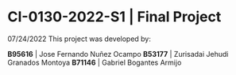 # CI-0130-2022-S1 | Final Project

07/24/2022
This project was developed by:

**B95616** | Jose Fernando Nuñez Ocampo
**B53177** | Zurisadai Jehudi Granados Montoya
**B71146** | Gabriel Bogantes Armijo
